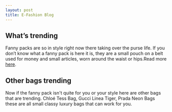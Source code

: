 ```yaml
---
layout: post
title: E-Fashion Blog
---
```


## What’s trending

Fanny packs are so in style right now there taking over the purse life. If you don’t know what a fanny pack is here it is, they are a small pouch on a belt used for money and small articles, worn around the waist or hips.Read more
[here](https://www.highsnobiety.com/p/best-sneakers-2018/).

## Other bags trending

Now if the fanny pack isn't quite for you or your style here are other bags that are trending.
Chloé Tess Bag, Gucci Linea Tiger, Prada Neon Bags these are all small classy luxury bags that can work for you.


